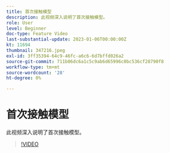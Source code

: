 ```yaml
---
title: 首次接触模型
description: 此视频深入说明了首次接触模型。
role: User
level: Beginner
doc-type: Feature Video
last-substantial-update: 2023-01-06T00:00:00Z
kt: 11694
thumbnail: 347216.jpeg
exl-id: 3ff35394-64c9-46fc-a6c6-6d7bffd026a2
source-git-commit: 711b06dc6a1c5c9ab6d65996c0bc536cf28790f8
workflow-type: tm+mt
source-wordcount: '28'
ht-degree: 0%

---
```


# 首次接触模型

此视频深入说明了首次接触模型。

>[!VIDEO](https://video.tv.adobe.com/v/347216/?quality=12&learn=on)
